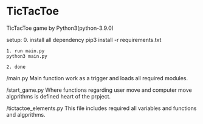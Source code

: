 # TicTacToe
TicTacToe game by Python3(python-3.9.0)

setup:
    0. install all dependency
    pip3 install -r requirements.txt

    1. run main.py
    python3 main.py

    2. done


/main.py
    Main function work as a trigger and loads all required modules.

/start_game.py
    Where functions regarding user move and computer move algprithms is defined heart of the prpject.

/tictactoe_elements.py
    This file includes required all variables and functions and algprithms.